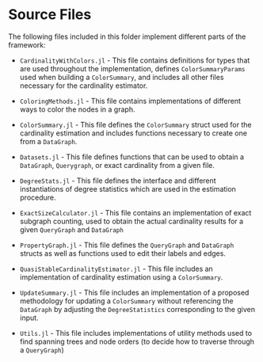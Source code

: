 # Source Files

The following files included in this folder implement different parts of the framework:

- `CardinalityWithColors.jl` - This file contains definitions for types that are used throughout the implementation, defines `ColorSummaryParams` used when building a `ColorSummary`, and includes all other files necessary for the cardinality estimator.

- `ColoringMethods.jl` - This file contains implementations of different ways to color the nodes in a graph.

- `ColorSummary.jl` - This file defines the `ColorSummary` struct used for the cardinality estimation and includes functions necessary to create one from a `DataGraph`.

- `Datasets.jl` - This file defines functions that can be used to obtain a `DataGraph`, `Querygraph`, or exact cardinality from a given file.

- `DegreeStats.jl` - This file defines the interface and different instantiations of degree statistics which are used in the estimation procedure.

- `ExactSizeCalculator.jl` - This file contains an implementation of exact subgraph counting, used to obtain the actual cardinality results for a given `QueryGraph` and `DataGraph`

- `PropertyGraph.jl` - This file defines the `QueryGraph` and `DataGraph` structs as well as functions used to edit their labels and edges.

- `QuasiStableCardinalityEstimator.jl` - This file includes an implementation of cardinality estimation using a `ColorSummary`.

- `UpdateSummary.jl` - This file includes an implementation of a proposed methodology for updating a `ColorSummary` without referencing the `DataGraph` by adjusting the `DegreeStatistics` corresponding to the given input.

- `Utils.jl` - This file includes implementations of utility methods used to find spanning trees and node orders (to decide how to traverse through a `QueryGraph`)